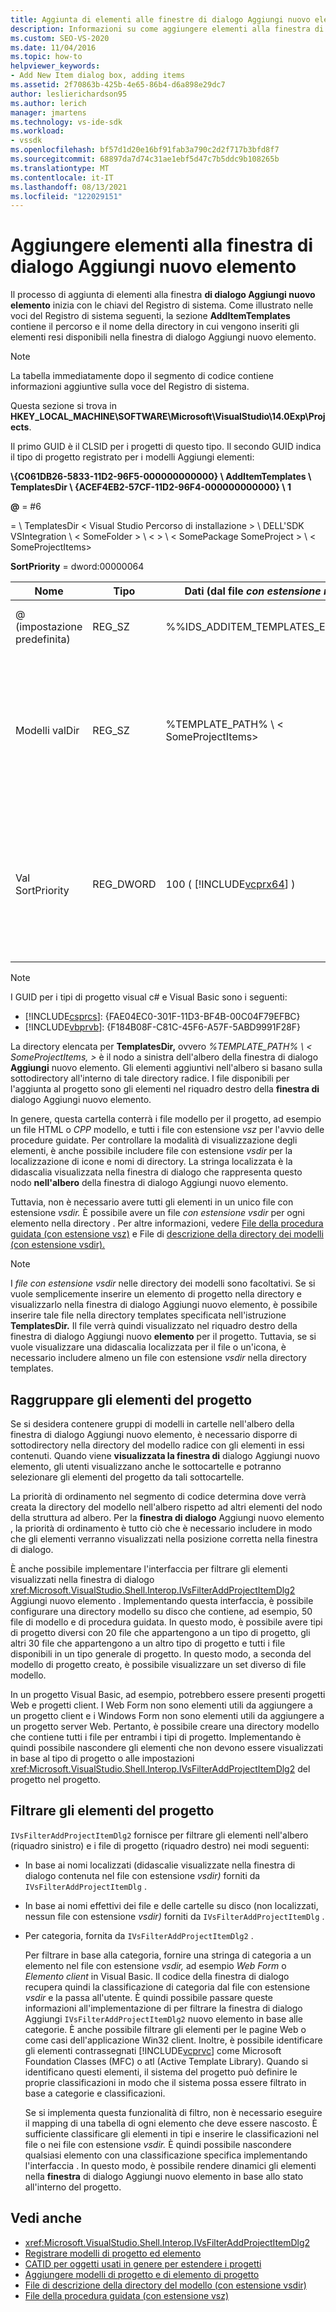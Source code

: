```yaml
---
title: Aggiunta di elementi alle finestre di dialogo Aggiungi nuovo elemento | Microsoft Docs
description: Informazioni su come aggiungere elementi alla finestra di dialogo Aggiungi nuovo elemento in Visual Studio, in modo da poter visualizzare modelli ed elementi di progetto da usare nei progetti.
ms.custom: SEO-VS-2020
ms.date: 11/04/2016
ms.topic: how-to
helpviewer_keywords:
- Add New Item dialog box, adding items
ms.assetid: 2f70863b-425b-4e65-86b4-d6a898e29dc7
author: leslierichardson95
ms.author: lerich
manager: jmartens
ms.technology: vs-ide-sdk
ms.workload:
- vssdk
ms.openlocfilehash: bf57d1d20e16bf91fab3a790c2d2f717b3bfd8f7
ms.sourcegitcommit: 68897da7d74c31ae1ebf5d47c7b5ddc9b108265b
ms.translationtype: MT
ms.contentlocale: it-IT
ms.lasthandoff: 08/13/2021
ms.locfileid: "122029151"
---
```

# <a name="add-items-to-the-add-new-item-dialog-box"></a>Aggiungere elementi alla finestra di dialogo Aggiungi nuovo elemento
Il processo di aggiunta di elementi alla finestra **di dialogo Aggiungi nuovo elemento** inizia con le chiavi del Registro di sistema. Come illustrato nelle voci del Registro di sistema seguenti, la sezione **AddItemTemplates** contiene  il percorso e il nome della directory in cui vengono inseriti gli elementi resi disponibili nella finestra di dialogo Aggiungi nuovo elemento.

> [!NOTE]
> La tabella immediatamente dopo il segmento di codice contiene informazioni aggiuntive sulla voce del Registro di sistema.

 Questa sezione si trova in **HKEY_LOCAL_MACHINE\SOFTWARE\Microsoft\VisualStudio\14.0Exp\Projects**.

 Il primo GUID è il CLSID per i progetti di questo tipo. Il secondo GUID indica il tipo di progetto registrato per i modelli Aggiungi elementi:

 **\\{C061DB26-5833-11D2-96F5-000000000000} \\ AddItemTemplates \\ TemplatesDir \\ {ACEF4EB2-57CF-11D2-96F4-000000000000} \\ 1**

 **@** = #6

   =  \\ TemplatesDir &lt; Visual Studio Percorso di installazione &gt; \\ DELL'SDK VSIntegration \\ &lt; SomeFolder &gt; \\ &lt; &gt; \\ &lt; SomePackage SomeProject &gt; \\ &lt; SomeProjectItems&gt;

 **SortPriority** = dword:00000064

| Nome | Tipo | Dati (dal file *con estensione rgs)* | Descrizione |
|------------------|-----------| - | - |
| @ (impostazione predefinita) | REG_SZ | %%IDS_ADDITEM_TEMPLATES_ENTRY% | ID risorsa per i **modelli Aggiungi** elemento. |
| Modelli valDir | REG_SZ | %TEMPLATE_PATH% \\ &lt; SomeProjectItems&gt; | Percorso degli elementi di progetto visualizzati nella finestra di dialogo per la **procedura guidata Aggiungi nuovo** elemento. |
| Val SortPriority | REG_DWORD | 100 ( [!INCLUDE[vcprx64](../../extensibility/internals/includes/vcprx64_md.md)] ) | Determina l'ordinamento nel nodo della struttura ad albero dei file visualizzato nella finestra **di dialogo** Aggiungi nuovo elemento . |

> [!NOTE]
> I GUID per i tipi di progetto visual c# e Visual Basic sono i seguenti:
> - [!INCLUDE[csprcs](../../data-tools/includes/csprcs_md.md)]: {FAE04EC0-301F-11D3-BF4B-00C04F79EFBC}
> - [!INCLUDE[vbprvb](../../code-quality/includes/vbprvb_md.md)]: {F184B08F-C81C-45F6-A57F-5ABD9991F28F}

 La directory elencata per **TemplatesDir,** ovvero *%TEMPLATE_PATH% \\ &lt; SomeProjectItems, &gt;* è il nodo a sinistra dell'albero della finestra di dialogo **Aggiungi** nuovo elemento. Gli elementi aggiuntivi nell'albero si basano sulla sottodirectory all'interno di tale directory radice. I file disponibili per l'aggiunta al progetto sono gli elementi nel riquadro destro della **finestra di** dialogo Aggiungi nuovo elemento.

 In genere, questa cartella conterrà i file modello per il progetto, ad esempio un file HTML o *CPP* modello, e tutti i file con estensione *vsz* per l'avvio delle procedure guidate. Per controllare la modalità di visualizzazione degli elementi, è anche possibile includere file con estensione *vsdir* per la localizzazione di icone e nomi di directory. La stringa localizzata è la didascalia visualizzata nella finestra di dialogo che rappresenta questo nodo **nell'albero** della finestra di dialogo Aggiungi nuovo elemento.

 Tuttavia, non è necessario avere tutti gli elementi in un unico file con estensione *vsdir.* È possibile avere un file *con estensione vsdir* per ogni elemento nella directory . Per altre informazioni, vedere [File della procedura guidata (con estensione vsz)](../../extensibility/internals/wizard-dot-vsz-file.md) e File di [descrizione della directory dei modelli (con estensione vsdir).](../../extensibility/internals/template-directory-description-dot-vsdir-files.md)

> [!NOTE]
> I *file con estensione vsdir* nelle directory dei modelli sono facoltativi. Se si vuole semplicemente inserire un elemento di progetto  nella directory e visualizzarlo nella finestra di dialogo Aggiungi nuovo elemento, è possibile inserire tale file nella directory templates specificata nell'istruzione **TemplatesDir.** Il file verrà quindi visualizzato nel riquadro destro della finestra di dialogo Aggiungi nuovo **elemento** per il progetto. Tuttavia, se si vuole visualizzare una didascalia localizzata per il file o un'icona, è necessario includere almeno un file con estensione *vsdir* nella directory templates.

## <a name="group-project-items"></a>Raggruppare gli elementi del progetto
 Se si desidera contenere gruppi  di modelli in cartelle nell'albero della finestra di dialogo Aggiungi nuovo elemento, è necessario disporre di sottodirectory nella directory del modello radice con gli elementi in essi contenuti. Quando viene **visualizzata la finestra di** dialogo Aggiungi nuovo elemento, gli utenti visualizzano anche le sottocartelle e potranno selezionare gli elementi del progetto da tali sottocartelle.

 La priorità di ordinamento nel segmento di codice determina dove verrà creata la directory del modello nell'albero rispetto ad altri elementi del nodo della struttura ad albero. Per la **finestra di dialogo** Aggiungi nuovo elemento , la priorità di ordinamento è tutto ciò che è necessario includere in modo che gli elementi verranno visualizzati nella posizione corretta nella finestra di dialogo.

 È anche possibile implementare l'interfaccia per filtrare gli elementi visualizzati nella finestra di dialogo <xref:Microsoft.VisualStudio.Shell.Interop.IVsFilterAddProjectItemDlg2> Aggiungi nuovo elemento .  Implementando questa interfaccia, è possibile configurare una directory modello su disco che contiene, ad esempio, 50 file di modello e di procedura guidata. In questo modo, è possibile avere tipi di progetto diversi con 20 file che appartengono a un tipo di progetto, gli altri 30 file che appartengono a un altro tipo di progetto e tutti i file disponibili in un tipo generale di progetto. In questo modo, a seconda del modello di progetto creato, è possibile visualizzare un set diverso di file modello.

 In un progetto Visual Basic, ad esempio, potrebbero essere presenti progetti Web e progetti client. I Web Form non sono elementi utili da aggiungere a un progetto client e i Windows Form non sono elementi utili da aggiungere a un progetto server Web. Pertanto, è possibile creare una directory modello che contiene tutti i file per entrambi i tipi di progetto. Implementando è quindi possibile nascondere gli elementi che non devono essere visualizzati in base al tipo di progetto o alle impostazioni <xref:Microsoft.VisualStudio.Shell.Interop.IVsFilterAddProjectItemDlg2> del progetto nel progetto.

## <a name="filter-project-items"></a>Filtrare gli elementi del progetto
 `IVsFilterAddProjectItemDlg2` fornisce per filtrare gli elementi nell'albero (riquadro sinistro) e i file di progetto (riquadro destro) nei modi seguenti:

- In base ai nomi localizzati (didascalie visualizzate nella finestra di dialogo contenuta nel file con estensione *vsdir)* forniti da `IVsFilterAddProjectItemDlg` .

- In base ai nomi effettivi dei file e delle cartelle su disco (non localizzati, nessun file con estensione *vsdir)* forniti da `IVsFilterAddProjectItemDlg` .

- Per categoria, fornita da `IVsFilterAddProjectItemDlg2` .

  Per filtrare in base alla categoria, fornire una stringa di categoria a un elemento nel file con estensione *vsdir,* ad esempio *Web Form* o *Elemento client* in Visual Basic. Il codice della finestra di dialogo recupera quindi la classificazione di categoria dal file con estensione *vsdir* e la passa all'utente. È quindi possibile passare queste informazioni all'implementazione di per filtrare la finestra di dialogo Aggiungi `IVsFilterAddProjectItemDlg2` nuovo elemento in base alle categorie.  È anche possibile filtrare gli elementi per le pagine Web o come casi dell'applicazione Win32 client. Inoltre, è possibile identificare gli elementi contrassegnati [!INCLUDE[vcprvc](../../code-quality/includes/vcprvc_md.md)] come Microsoft Foundation Classes (MFC) o atl (Active Template Library). Quando si identificano questi elementi, il sistema del progetto può definire le proprie classificazioni in modo che il sistema possa essere filtrato in base a categorie e classificazioni.

  Se si implementa questa funzionalità di filtro, non è necessario eseguire il mapping di una tabella di ogni elemento che deve essere nascosto. È sufficiente classificare gli elementi in tipi e inserire le classificazioni nel file o nei file con estensione *vsdir.* È quindi possibile nascondere qualsiasi elemento con una classificazione specifica implementando l'interfaccia . In questo modo, è possibile rendere dinamici gli elementi nella **finestra** di dialogo Aggiungi nuovo elemento in base allo stato all'interno del progetto.

## <a name="see-also"></a>Vedi anche
- <xref:Microsoft.VisualStudio.Shell.Interop.IVsFilterAddProjectItemDlg2>
- [Registrare modelli di progetto ed elemento](../../extensibility/internals/registering-project-and-item-templates.md)
- [CATID per oggetti usati in genere per estendere i progetti](../../extensibility/internals/catids-for-objects-that-are-typically-used-to-extend-projects.md)
- [Aggiungere modelli di progetto e di elemento di progetto](../../extensibility/internals/adding-project-and-project-item-templates.md)
- [File di descrizione della directory del modello (con estensione vsdir)](../../extensibility/internals/template-directory-description-dot-vsdir-files.md)
- [File della procedura guidata (con estensione vsz)](../../extensibility/internals/wizard-dot-vsz-file.md)
